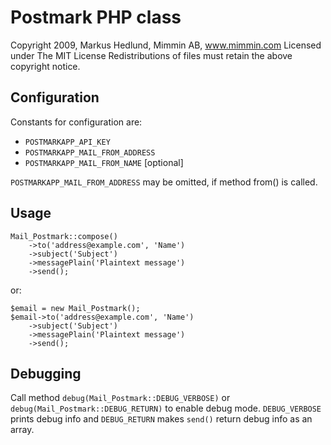 Postmark PHP class
==================

Copyright 2009, Markus Hedlund, Mimmin AB, www.mimmin.com
Licensed under The MIT License
Redistributions of files must retain the above copyright notice.


Configuration
-------------

Constants for configuration are:

* `POSTMARKAPP_API_KEY`
* `POSTMARKAPP_MAIL_FROM_ADDRESS`
* `POSTMARKAPP_MAIL_FROM_NAME` [optional]

`POSTMARKAPP_MAIL_FROM_ADDRESS` may be omitted, if method from()
is called.


Usage
-----

	Mail_Postmark::compose()
		->to('address@example.com', 'Name')
		->subject('Subject')
		->messagePlain('Plaintext message')
		->send();

or:

	$email = new Mail_Postmark();
	$email->to('address@example.com', 'Name')
		->subject('Subject')
		->messagePlain('Plaintext message')
		->send();


Debugging
--------

Call method `debug(Mail_Postmark::DEBUG_VERBOSE)` or 
`debug(Mail_Postmark::DEBUG_RETURN)` to enable debug mode.
`DEBUG_VERBOSE` prints debug info and `DEBUG_RETURN` makes 
`send()` return debug info as an array.